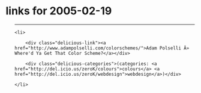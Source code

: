 # links for 2005-02-19

<ul class="delicious">

-------------------------------

	<li>

		<div class="delicious-link"><a href="http://www.adampolselli.com/colorschemes/">Adam Polselli Â» Where'd Ya Get That Color Scheme?</a></div>

		<div class="delicious-categories">(categories: <a href="http://del.icio.us/zeroK/colours">colours</a> <a href="http://del.icio.us/zeroK/webdesign">webdesign</a>)</div>

	</li>

</ul>

